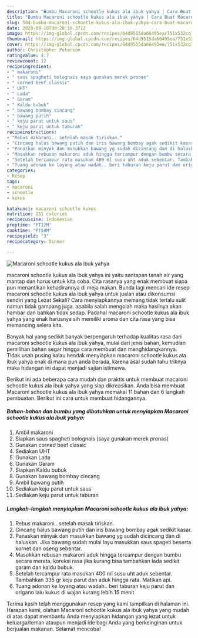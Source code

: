 ```yaml
---
description: "Bumbu Macaroni schootle kukus ala ibuk yahya | Cara Buat Macaroni schootle kukus ala ibuk yahya Yang Enak Banget"
title: "Bumbu Macaroni schootle kukus ala ibuk yahya | Cara Buat Macaroni schootle kukus ala ibuk yahya Yang Enak Banget"
slug: 584-bumbu-macaroni-schootle-kukus-ala-ibuk-yahya-cara-buat-macaroni-schootle-kukus-ala-ibuk-yahya-yang-enak-banget
date: 2020-09-10T08:20:16.371Z
image: https://img-global.cpcdn.com/recipes/64d9515da66495ea/751x532cq70/macaroni-schootle-kukus-ala-ibuk-yahya-foto-resep-utama.jpg
thumbnail: https://img-global.cpcdn.com/recipes/64d9515da66495ea/751x532cq70/macaroni-schootle-kukus-ala-ibuk-yahya-foto-resep-utama.jpg
cover: https://img-global.cpcdn.com/recipes/64d9515da66495ea/751x532cq70/macaroni-schootle-kukus-ala-ibuk-yahya-foto-resep-utama.jpg
author: Christopher Peterson
ratingvalue: 4.7
reviewcount: 12
recipeingredient:
- " makaroni"
- " saus spagheti bolognais saya gunakan merek pronas"
- " corned beef classic"
- " UHT"
- " Lada"
- " Garam"
- " Kaldu bubuk"
- " bawang bombay cincang"
- " bawang putih"
- " keju parut untuk saus"
- " keju parut untuk taburan"
recipeinstructions:
- "Rebus makaroni.. setelah masak tiriskan."
- "Cincang halus bawang putih dan iris bawang bombay agak sedikit kasar."
- "Panaskan minyak dan masukkan bawang yg sudah dicincang dan di haluskan. Jika bawang sudah mulai layu masukkan saus spageti beserta kornet dan oseng sebentar."
- "Masukkan rebusan makaroni aduk hingga tercampur dengan bumbu secara merata, koreksi rasa jika kurang bisa tambahkan lada sedikit garam dan kaldu bubuk."
- "Setelah tercampur rata masukan 400 ml susu uht aduk sebentar. Tambahkan 335 gr keju parut dan aduk hingga rata. Matikan api."
- "Tuang adonan ke loyang atau wadah.. beri taburan keju parut dan origano lalu kukus di wajan kurang lebih 15 menit"
categories:
- Resep
tags:
- macaroni
- schootle
- kukus

katakunci: macaroni schootle kukus 
nutrition: 251 calories
recipecuisine: Indonesian
preptime: "PT12M"
cooktime: "PT54M"
recipeyield: "3"
recipecategory: Dinner

---
```



![Macaroni schootle kukus ala ibuk yahya](https://img-global.cpcdn.com/recipes/64d9515da66495ea/751x532cq70/macaroni-schootle-kukus-ala-ibuk-yahya-foto-resep-utama.jpg)


macaroni schootle kukus ala ibuk yahya ini yaitu santapan tanah air yang mantap dan harus untuk kita coba. Cita rasanya yang enak membuat siapa pun menantikan kehadirannya di meja makan.
Bunda lagi mencari ide resep macaroni schootle kukus ala ibuk yahya untuk jualan atau dikonsumsi sendiri yang Lezat Sekali? Cara menyiapkannya memang tidak terlalu sulit namun tidak gampang juga. apabila salah mengolah maka hasilnya akan hambar dan bahkan tidak sedap. Padahal macaroni schootle kukus ala ibuk yahya yang enak harusnya sih memiliki aroma dan cita rasa yang bisa memancing selera kita.



Banyak hal yang sedikit banyak berpengaruh terhadap kualitas rasa dari macaroni schootle kukus ala ibuk yahya, mulai dari jenis bahan, kemudian pemilihan bahan segar hingga cara membuat dan menghidangkannya. Tidak usah pusing kalau hendak menyiapkan macaroni schootle kukus ala ibuk yahya enak di mana pun anda berada, karena asal sudah tahu triknya maka hidangan ini dapat menjadi sajian istimewa.


Berikut ini ada beberapa cara mudah dan praktis untuk membuat macaroni schootle kukus ala ibuk yahya yang siap dikreasikan. Anda bisa membuat Macaroni schootle kukus ala ibuk yahya memakai 11 bahan dan 6 langkah pembuatan. Berikut ini cara untuk membuat hidangannya.

<!--inarticleads1-->

##### Bahan-bahan dan bumbu yang dibutuhkan untuk menyiapkan Macaroni schootle kukus ala ibuk yahya:

1. Ambil  makaroni
1. Siapkan  saus spagheti bolognais (saya gunakan merek pronas)
1. Gunakan  corned beef classic
1. Sediakan  UHT
1. Gunakan  Lada
1. Gunakan  Garam
1. Siapkan  Kaldu bubuk
1. Gunakan  bawang bombay cincang
1. Ambil  bawang putih
1. Sediakan  keju parut untuk saus
1. Sediakan  keju parut untuk taburan




<!--inarticleads2-->

##### Langkah-langkah menyiapkan Macaroni schootle kukus ala ibuk yahya:

1. Rebus makaroni.. setelah masak tiriskan.
1. Cincang halus bawang putih dan iris bawang bombay agak sedikit kasar.
1. Panaskan minyak dan masukkan bawang yg sudah dicincang dan di haluskan. Jika bawang sudah mulai layu masukkan saus spageti beserta kornet dan oseng sebentar.
1. Masukkan rebusan makaroni aduk hingga tercampur dengan bumbu secara merata, koreksi rasa jika kurang bisa tambahkan lada sedikit garam dan kaldu bubuk.
1. Setelah tercampur rata masukan 400 ml susu uht aduk sebentar. Tambahkan 335 gr keju parut dan aduk hingga rata. Matikan api.
1. Tuang adonan ke loyang atau wadah.. beri taburan keju parut dan origano lalu kukus di wajan kurang lebih 15 menit




Terima kasih telah menggunakan resep yang kami tampilkan di halaman ini. Harapan kami, olahan Macaroni schootle kukus ala ibuk yahya yang mudah di atas dapat membantu Anda menyiapkan hidangan yang lezat untuk keluarga/teman ataupun menjadi ide bagi Anda yang berkeinginan untuk berjualan makanan. Selamat mencoba!
